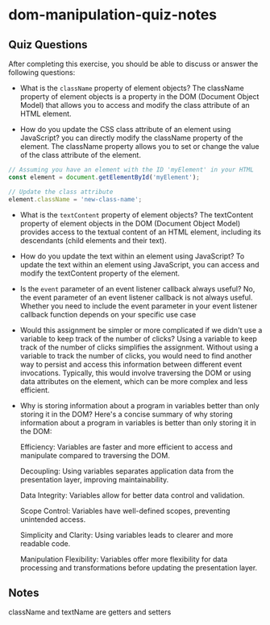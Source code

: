 # dom-manipulation-quiz-notes

## Quiz Questions

After completing this exercise, you should be able to discuss or answer the following questions:

- What is the `className` property of element objects?
  The className property of element objects is a property in the DOM (Document Object Model) that allows you to access and modify the class attribute of an HTML element.

- How do you update the CSS class attribute of an element using JavaScript?
  you can directly modify the className property of the element. The className property allows you to set or change the value of the class attribute of the element.

```javascript
// Assuming you have an element with the ID 'myElement' in your HTML
const element = document.getElementById('myElement');

// Update the class attribute
element.className = 'new-class-name';
```

- What is the `textContent` property of element objects?
  The textContent property of element objects in the DOM (Document Object Model) provides access to the textual content of an HTML element, including its descendants (child elements and their text).

- How do you update the text within an element using JavaScript?
  To update the text within an element using JavaScript, you can access and modify the textContent property of the element.

- Is the `event` parameter of an event listener callback always useful?
  No, the event parameter of an event listener callback is not always useful. Whether you need to include the event parameter in your event listener callback function depends on your specific use case

- Would this assignment be simpler or more complicated if we didn't use a variable to keep track of the number of clicks?
  Using a variable to keep track of the number of clicks simplifies the assignment. Without using a variable to track the number of clicks, you would need to find another way to persist and access this information between different event invocations. Typically, this would involve traversing the DOM or using data attributes on the element, which can be more complex and less efficient.

- Why is storing information about a program in variables better than only storing it in the DOM?
  Here's a concise summary of why storing information about a program in variables is better than only storing it in the DOM:

  Efficiency: Variables are faster and more efficient to access and manipulate compared to traversing the DOM.

  Decoupling: Using variables separates application data from the presentation layer, improving maintainability.

  Data Integrity: Variables allow for better data control and validation.

  Scope Control: Variables have well-defined scopes, preventing unintended access.

  Simplicity and Clarity: Using variables leads to clearer and more readable code.

  Manipulation Flexibility: Variables offer more flexibility for data processing and transformations before updating the presentation layer.

## Notes

className and textName are getters and setters
